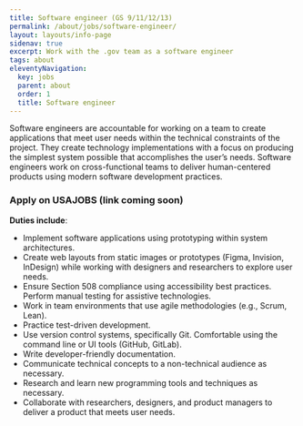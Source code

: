 ```yaml
---
title: Software engineer (GS 9/11/12/13)
permalink: /about/jobs/software-engineer/
layout: layouts/info-page
sidenav: true
excerpt: Work with the .gov team as a software engineer
tags: about
eleventyNavigation:
  key: jobs
  parent: about
  order: 1
  title: Software engineer
---
```

  
Software engineers are accountable for working on a team to create applications that meet user needs within the technical constraints of the project. They create technology implementations with a focus on producing the simplest system possible that accomplishes the user’s needs. Software engineers work on cross-functional teams to deliver human-centered products using modern software development practices.

### Apply on USAJOBS (link coming soon)

**Duties include**:
- Implement software applications using prototyping within system architectures.
- Create web layouts from static images or prototypes (Figma, Invision, InDesign) while working with designers and researchers to explore user needs.
- Ensure Section 508 compliance using accessibility best practices. Perform manual testing for assistive technologies.
- Work in team environments that use agile methodologies (e.g., Scrum, Lean).
- Practice test-driven development.
- Use version control systems, specifically Git. Comfortable using the command line or UI tools (GitHub, GitLab).
- Write developer-friendly documentation.
- Communicate technical concepts to a non-technical audience as necessary.
- Research and learn new programming tools and techniques as necessary.
- Collaborate with researchers, designers, and product managers to deliver a product that meets user needs.
